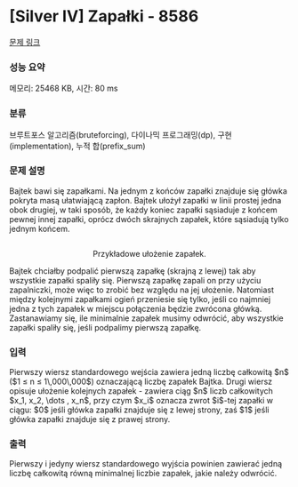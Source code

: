 # [Silver IV] Zapałki - 8586 

[문제 링크](https://www.acmicpc.net/problem/8586) 

### 성능 요약

메모리: 25468 KB, 시간: 80 ms

### 분류

브루트포스 알고리즘(bruteforcing), 다이나믹 프로그래밍(dp), 구현(implementation), 누적 합(prefix_sum)

### 문제 설명

<p>Bajtek bawi się zapałkami. Na jednym z końców zapałki znajduje się główka pokryta masą ułatwiającą zapłon. Bajtek ułożył zapałki w linii prostej jedna obok drugiej, w taki sposób, że każdy koniec zapałki sąsiaduje z końcem pewnej innej zapałki, oprócz dwóch skrajnych zapałek, które sąsiadują tylko jednym końcem.</p>

<p align="center"><img alt="" src=""></p>

<p align="center">Przykładowe ułożenie zapałek.</p>

<p>Bajtek chciałby podpalić pierwszą zapałkę (skrajną z lewej) tak aby wszystkie zapałki spaliły się. Pierwszą zapałkę zapali on przy użyciu zapalniczki, może więc to zrobić bez względu na jej ułożenie. Natomiast między kolejnymi zapałkami ogień przeniesie się tylko, jeśli co najmniej jedna z tych zapałek w miejscu połączenia będzie zwrócona główką. Zastanawiamy się, ile minimalnie zapałek musimy odwrócić, aby wszystkie zapałki spaliły się, jeśli podpalimy pierwszą zapałkę.</p>

### 입력 

 <p>Pierwszy wiersz standardowego wejścia zawiera jedną liczbę całkowitą $n$ ($1 ≤ n ≤ 1\,000\,000$) oznaczającą liczbę zapałek Bajtka. Drugi wiersz opisuje ułożenie kolejnych zapałek - zawiera ciąg $n$ liczb całkowitych $x_1, x_2, \dots , x_n$, przy czym $x_i$ oznacza zwrot $i$-tej zapałki w ciągu: $0$ jeśli główka zapałki znajduje się z lewej strony, zaś $1$ jeśli główka zapałki znajduje się z prawej strony.</p>

### 출력 

 <p>Pierwszy i jedyny wiersz standardowego wyjścia powinien zawierać jedną liczbę całkowitą równą minimalnej liczbie zapałek, jakie należy odwrócić.</p>

